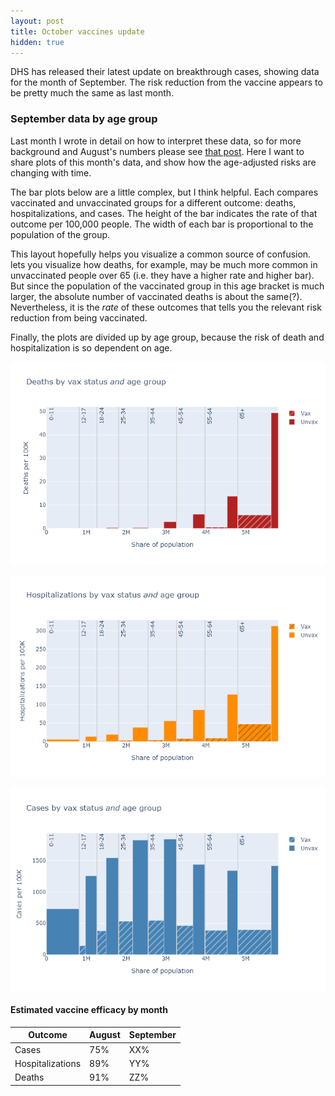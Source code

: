 ```yaml
---
layout: post
title: October vaccines update
hidden: true
---
```


DHS has released their latest update on breakthrough cases, showing data for the month of September. The risk reduction from the vaccine appears to be pretty much the same as last month.

### September data by age group
Last month I wrote in detail on how to interpret these data, so for more background and August's numbers please see [that post](2021-09-23-vaccines-yes-still-work.md). Here I want to share plots of this month's data, and show how the age-adjusted risks are changing with time.

The bar plots below are a little complex, but I think helpful. Each compares vaccinated and unvaccinated groups for a different outcome: deaths, hospitalizations, and cases. The height of the bar indicates the rate of that outcome per 100,000 people. The width of each bar is proportional to the population of the group. 

This layout hopefully helps you visualize a common source of confusion. lets you visualize how deaths, for example, may be much more common in unvaccinated people over 65 (i.e. they have a higher rate and higher bar). But since the population of the vaccinated group in this age bracket is much larger, the absolute number of vaccinated deaths is about the same(?). Nevertheless, it is the *rate* of these outcomes that tells you the relevant risk reduction from being vaccinated.

Finally, the plots are divided up by age group, because the risk of death and hospitalization is so dependent on age. 

![Deaths age stratified](../assets/VaxBarAge-Deaths-StratAge.png)

![Hospitalizations age stratified](../assets/VaxBarAge-Hospitalizations-StratAge.png)

![Cases age stratified](../assets/VaxBarAge-Cases-StratAge.png)


#### Estimated vaccine efficacy by month
Outcome | August | September
------- | ------ | ---------
Cases   | 75%    | XX%
Hospitalizations | 89% | YY%
Deaths  | 91%    | ZZ%
